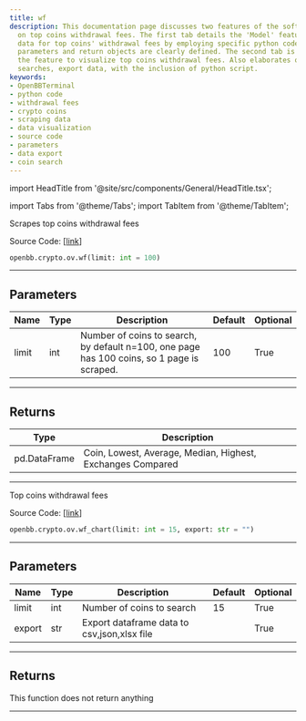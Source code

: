 ```yaml
---
title: wf
description: This documentation page discusses two features of the software, focusing
  on top coins withdrawal fees. The first tab details the 'Model' feature, which scrapes
  data for top coins' withdrawal fees by employing specific python code. The code
  parameters and return objects are clearly defined. The second tab is about 'Chart',
  the feature to visualize top coins withdrawal fees. Also elaborates on how to limit
  searches, export data, with the inclusion of python script.
keywords:
- OpenBBTerminal
- python code
- withdrawal fees
- crypto coins
- scraping data
- data visualization
- source code
- parameters
- data export
- coin search
---
```


import HeadTitle from '@site/src/components/General/HeadTitle.tsx';

<HeadTitle title="wf - Ov - Crypto - Reference | OpenBB SDK Docs" />

import Tabs from '@theme/Tabs';
import TabItem from '@theme/TabItem';

<Tabs>
<TabItem value="model" label="Model" default>

Scrapes top coins withdrawal fees

Source Code: [[link](https://github.com/OpenBB-finance/OpenBBTerminal/tree/main/openbb_terminal/cryptocurrency/overview/withdrawalfees_model.py#L120)]

```python
openbb.crypto.ov.wf(limit: int = 100)
```

---

## Parameters

| Name | Type | Description | Default | Optional |
| ---- | ---- | ----------- | ------- | -------- |
| limit | int | Number of coins to search, by default n=100, one page has 100 coins, so 1 page is scraped. | 100 | True |


---

## Returns

| Type | Description |
| ---- | ----------- |
| pd.DataFrame | Coin, Lowest, Average, Median, Highest, Exchanges Compared |
---

</TabItem>
<TabItem value="view" label="Chart">

Top coins withdrawal fees

Source Code: [[link](https://github.com/OpenBB-finance/OpenBBTerminal/tree/main/openbb_terminal/cryptocurrency/overview/withdrawalfees_view.py#L18)]

```python
openbb.crypto.ov.wf_chart(limit: int = 15, export: str = "")
```

---

## Parameters

| Name | Type | Description | Default | Optional |
| ---- | ---- | ----------- | ------- | -------- |
| limit | int | Number of coins to search | 15 | True |
| export | str | Export dataframe data to csv,json,xlsx file |  | True |


---

## Returns

This function does not return anything

---

</TabItem>
</Tabs>
